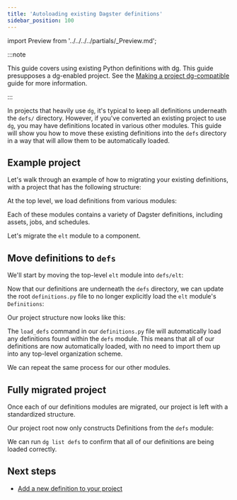 ```yaml
---
title: 'Autoloading existing Dagster definitions'
sidebar_position: 100
---
```


import Preview from '../../../../partials/\_Preview.md';

<Preview />

:::note

This guide covers using existing Python definitions with dg. This guide presupposes a dg-enabled project. See the [Making a project dg-compatible](/guides/labs/dg/incrementally-adopting-dg/migrating-project) guide for more information.

:::

In projects that heavily use `dg`, it's typical to keep all definitions underneath the `defs/` directory. However, if you've converted an existing project to use `dg`, you may have definitions located in various other modules. This guide will show you how to move these existing definitions into the `defs` directory in a way that will allow them to be automatically loaded.

## Example project

Let's walk through an example of how to migrating your existing definitions, with a project that has the following structure:

<CliInvocationExample path="docs_beta_snippets/docs_beta_snippets/guides/dg/migrating-definitions/1-tree.txt"  />

At the top level, we load definitions from various modules:

<CodeExample path="docs_beta_snippets/docs_beta_snippets/guides/dg/migrating-definitions/2-definitions-before.py" title="my_existing_project/definitions.py" />

Each of these modules contains a variety of Dagster definitions, including assets, jobs, and schedules.

Let's migrate the `elt` module to a component.

## Move definitions to `defs`

We'll start by moving the top-level `elt` module into `defs/elt`:

<CliInvocationExample path="docs_beta_snippets/docs_beta_snippets/guides/dg/migrating-definitions/3-mv.txt" />

Now that our definitions are underneath the `defs` directory, we can update the root `definitions.py` file to no longer explicitly load the `elt` module's `Definitions`:

<CodeExample path="docs_beta_snippets/docs_beta_snippets/guides/dg/migrating-definitions/4-definitions-after.py" title="my_existing_project/definitions.py" />

Our project structure now looks like this:

<CliInvocationExample path="docs_beta_snippets/docs_beta_snippets/guides/dg/migrating-definitions/5-tree-after.txt" />

The `load_defs` command in our `definitions.py` file will automatically load any definitions found within the `defs` module. This means that all of our definitions are now automatically loaded, with no need to import them up into any top-level organization scheme.

We can repeat the same process for our other modules.

## Fully migrated project

Once each of our definitions modules are migrated, our project is left with a standardized structure.

<CliInvocationExample path="docs_beta_snippets/docs_beta_snippets/guides/dg/migrating-definitions/6-tree-after-all.txt" />

Our project root now only constructs Definitions from the `defs` module:

<CodeExample path="docs_beta_snippets/docs_beta_snippets/guides/dg/migrating-definitions/7-definitions-after-all.py" title="my_existing_project/definitions.py" />

We can run `dg list defs` to confirm that all of our definitions are being loaded correctly.

<CodeExample path="docs_beta_snippets/docs_beta_snippets/guides/dg/migrating-definitions/8-list-defs-after-all.txt" title="my_existing_project/definitions.py" />

## Next steps

- [Add a new definition to your project](/guides/labs/dg/dagster-definitions)

